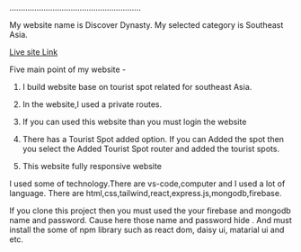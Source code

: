 
..........................................................

My website name is Discover Dynasty. My selected category is Southeast Asia. 

[Live site Link](https://touristspots-8c438.web.app/)


Five main point of my website -

1. I build website base on tourist spot related for southeast Asia.

2. In the website,I used a private routes.

3. If you can used this website than you must login the website

4. There has a Tourist Spot added option. If you can Added the spot then you select the Added Tourist Spot router and added the tourist spots.

5. This website fully responsive website


I used some of technology.There are vs-code,computer and I used a lot of language. There are html,css,tailwind,react,express.js,mongodb,firebase.

If you clone this project then you must used the your firebase  and mongodb name and password. Cause here those name and password hide . And must install the some of npm library such as react dom, daisy ui, matarial ui and etc.
